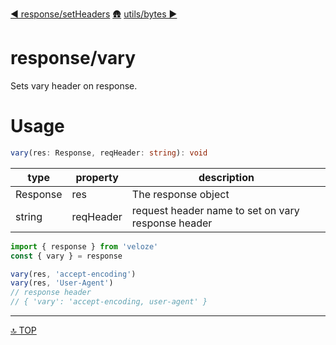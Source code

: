[◀︎ response/setHeaders](../response/setHeaders.md)
[🛖](../index.md)
[utils/bytes ▶](../utils/bytes.md)

# response/vary

Sets vary header on response.

# Usage 

```ts 
vary(res: Response, reqHeader: string): void
```

| type     | property  | description                                        |
| -------- | --------- | -------------------------------------------------- |
| Response | res       | The response object                                |
| string   | reqHeader | request header name to set on vary response header |

```js
import { response } from 'veloze'
const { vary } = response

vary(res, 'accept-encoding')
vary(res, 'User-Agent')
// response header
// { 'vary': 'accept-encoding, user-agent' }
```

---

[🔝 TOP](#top)
